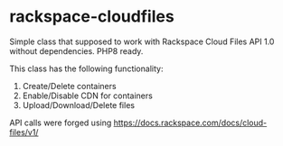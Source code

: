 # rackspace-cloudfiles
Simple class that supposed to work with Rackspace Cloud Files API 1.0 without dependencies. PHP8 ready.

This class has the following functionality:
1. Create/Delete containers
2. Enable/Disable CDN for containers
3. Upload/Download/Delete files

API calls were forged using https://docs.rackspace.com/docs/cloud-files/v1/
